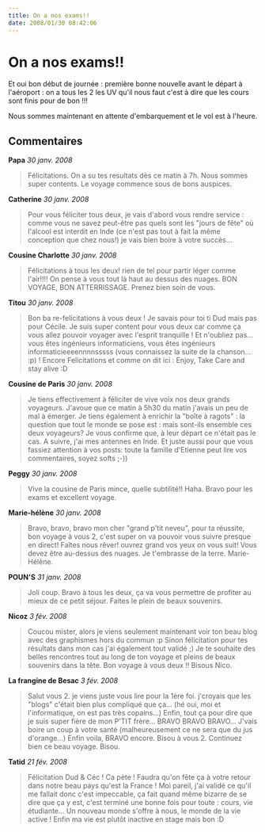 ```yaml
---
title: On a nos exams!!
date: 2008/01/30 08:42:06
---
```


# On a nos exams!!

Et oui bon début de journée : première bonne nouvelle avant le départ à l'aéroport : on a tous les 2 les UV qu'il nous faut c'est à dire que les cours sont finis pour de bon !!!

Nous sommes maintenant en attente d'embarquement et le vol est à l'heure.

## Commentaires

__Papa__ _30 janv. 2008_
> Félicitations. On a su tes resultats dès ce matin à 7h. Nous sommes super contents. Le voyage commence sous de bons auspices.

__Catherine__ _30 janv. 2008_
> Pour vous féliciter tous deux, je vais d'abord vous rendre service : comme vous ne savez peut-être pas quels sont les "jours de fête" où l'alcool est interdit en Inde (ce n'est pas tout à fait la même conception que chez nous!) je vais bien boire à votre succès...

__Cousine Charlotte__ _30 janv. 2008_
> Félicitations à tous les deux! rien de tel pour partir léger comme l'air!!!! On pense à vous tout là haut au dessus des nuages. BON VOYAGE, BON ATTERRISSAGE. Prenez bien soin de vous.

__Titou__ _30 janv. 2008_
> Bon ba re-felicitations à vous deux ! Je savais pour toi ti Dud mais pas pour Cécile. Je suis super content pour vous deux car comme ça vous allez pouvoir voyager avec l'esprit tranquille ! Et n'oubliez pas... vous êtes ingénieurs informaticiens, vous êtes ingénieurs informaticieeeennnnsssss (vous connaissez la suite de la chanson... :p) ! Encore Felicitations et comme on dit ici : Enjoy, Take Care and stay alive :D

__Cousine de Paris__ _30 janv. 2008_
> Je tiens effectivement à féliciter de vive voix nos deux grands voyageurs. J'avoue que ce matin à 5h30 du matin j'avais un peu de mal à émerger.
Je tiens également à enrichir la "boîte à ragots" : la question que tout le monde se pose est : mais sont-ils ensemble ces deux voyageurs? Je vous confirme que, à leur départ ce n'était pas le cas. A suivre, j'ai mes antennes en Inde.
Et juste aussi pour que vous fassiez attention à vos posts: toute la famille d'Etienne peut lire vos commentaires, soyez softs ;-))

__Peggy__ _30 janv. 2008_
> Vive la cousine de Paris mince, quelle subtilité!! Haha.
Bravo pour les exams et excellent voyage.

__Marie-hélène__ _30 janv. 2008_
> Bravo, bravo, bravo mon cher "grand p'tit neveu", pour ta réussite, bon voyage à vous 2, c'est super on va pouvoir vous suivre presque en direct! Faîtes nous rêver! ouvrez grand vos yeux on vous suit!
Vous devez être au-dessus des nuages.
Je t'embrasse de la terre.
Marie-Hélène.

__POUN'S__ _31 janv. 2008_
> Joli coup.
Bravo à tous les deux, ça va vous permettre de profiter au mieux de ce petit séjour. Faites le plein de beaux souvenirs.

__Nicoz__ _3 fév. 2008_
> Coucou mister,
alors je viens seulement maintenant voir ton beau blog avec des graphismes hors du commun :p
Sinon félicitation pour tes résultats dans mon cas j'ai également tout validé ;)
Je te souhaite des belles rencontres tout au long de ton voyage et pleins de beaux souvenirs dans la tête.
Bon voyage à vous deux !!
Bisous
Nico.

__La frangine de Besac__ _3 fév. 2008_
> Salut vous 2. je viens juste vous lire pour la 1ère foi. j'croyais que les "blogs" c'était bien plus compliqué que ça... (hé oui, moi et l'informatique, on est pas très copains...)
Enfin, tout ça pour dire que je suis super fière de mon P'TIT frère... BRAVO BRAVO BRAVO... J'vais boire un coup à votre santé (malheureusement ce ne sera que du jus d'orange...)
Enfin voila, BRAVO encore.
Bisou à vous 2. Continuez bien ce beau voyage.
Bisou.

__Tatid__ _21 fév. 2008_
> Félicitation Dud & Céc ! Ca pète !
Faudra qu'on fête ça à votre retour dans notre beau pays qu'est la France !
Moi pareil, j'ai validé ce qu'il me fallait donc c'est impeccable, ça fait quand même bizarre de se dire que ça y est, c'est terminé une bonne fois pour toute : cours, vie étudiante... Un nouveau monde s'offre à nous, le monde de la vie active ! Enfin ma vie est plutôt inactive en stage mais bon :D
